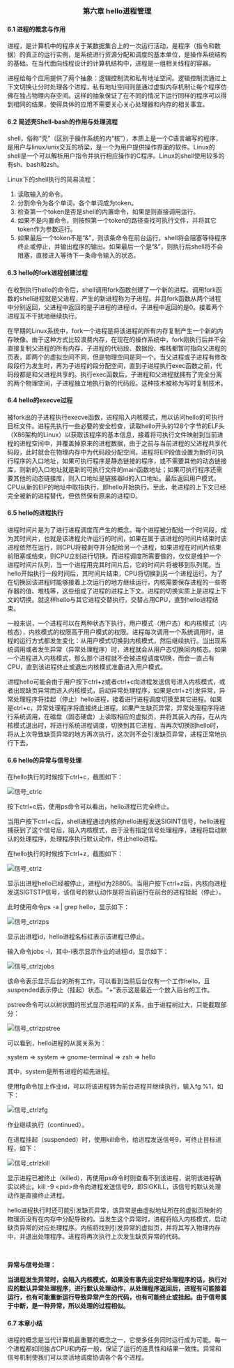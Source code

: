 ### <center>第六章 hello进程管理</center>

#### 6.1 进程的概念与作用

进程，是计算机中的程序关于某数据集合上的一次运行活动，是程序（指令和数据）的真正的运行实例，是系统进行资源分配和调度的基本单位，是操作系统结构的基础。在当代面向线程设计的计算机结构中，进程是一组相关线程的容器。

进程给每个应用提供了两个抽象：逻辑控制流和私有地址空间。逻辑控制流通过上下文切换让分时处理各个进程，私有地址空间则是通过虚拟内存机制让每个程序仿佛在独占物理内存空间。这样的抽象保证了在不同的情况下运行同样的程序可以得到相同的结果，使得具体的应用不需要关心关心处理器和内存的相关事宜。

#### 6.2 简述壳Shell-bash的作用与处理流程

shell，俗称“壳”（区别于操作系统的内“核”），本质上是一个C语言编写的程序，是用户与linux/unix交互的桥梁，是一个为用户提供操作界面的软件。Linux的shell是一个可以解析用户指令并执行相应操作的C程序。Linux的shell使用较多的有sh、bash和zsh。

Linux下的shell执行的简易流程：

1. 读取输入的命令。
2. 分割命令为各个单词，各个单词成为token。
3. 检查第一个token是否是shell的内置命令，如果是则直接调用运行。
4. 如果不是内置命令，则按照第一个token的路径查找可执行文件，并将其它token作为参数运行。
5. 如果最后一个token不是“&”，则该条命令在前台运行，shell将会阻塞等待程序终止或停止，并输出程序的输出。如果最后一个是“&”，则执行后shell将不会阻塞，直接进入等待下一条命令输入的状态。

#### 6.3 hello的fork进程创建过程

在收到执行hello的命令后，shell调用fork函数创建了一个新的进程。调用fork函数的shell进程就是父进程，产生的新进程称为子进程。并且fork函数从两个进程中分别返回，父进程中返回的是子进程的进程id，子进程中返回的是0。接着两个进程互不干扰地继续执行。

在早期的Linux系统中，fork一个进程是将该进程的所有内存复制产生一个新的内存映像。由于这种方式比较浪费内存，在现在的操作系统中，fork刚执行后并不会直接复制父进程的所有内存，子进程的代码段、数据段、堆栈都暂时指向父进程的页表，即两个的虚拟空间不同，但是物理空间是同一个。当父进程或子进程有修改段段行为发生时，再为子进程的段分配空间，直到子进程执行exec函数之前，代码段都是和父进程共享的。执行exec函数后，子进程和父进程就拥有了完全分离的两个物理空间，子进程独立地执行新的代码段。这种技术被称为写时复制技术。

#### 6.4 hello的execve过程

被fork出的子进程执行execve函数，进程陷入内核模式，用以访问hello的可执行目标文件。进程先执行一些必要的安全检查，读取hello开头的128个字节的ELF头（X86架构的Linux）以获取该程序的基本信息，接着将可执行文件映射到当前进程的进程空间中，并覆盖掉原来的进程数据，由于之前与当前进程的父进程共享代码段，此时就会在物理内存中为代码段分配空间。进程将EIP段值设置为新的可执行程序的入口地址，如果可执行程序是静态链接的程序，或不需要其他的动态链接库，则新的入口地址就是新的可执行文件的main函数地址；如果可执行程序还需要其他的动态链接库，则入口地址是链接器ld的入口地址。最后返回用户模式，CPU从新的EIP的地址中取指执行，即hello开始执行。至此，老进程的上下文已经完全被新的进程替代，但依然保有原来的进程ID。

#### 6.5 hello的进程执行

进程时间片是为了进行进程调度而产生的概念。每个进程被分配给一个时间段，成为其时间片，也就是该进程允许运行的时间，如果在属于该进程的时间片结束时该进程依然在运行，则CPU将被剥夺并分配给另一个进程，如果进程在时间片结束前阻塞或结束，则CPU立刻进行切换。而进程调度所需要做的，仅仅是维护一个进程时间片队列，当一个进程用完其时间片后，它的时间片将被移到队列尾。当hello开始执行一段时间后，其时间片结束，CPU将切换到另一个进程运行。为了在切换回该进程时能够接着上次运行的地方继续运行，内核需要保存进程的一些寄存器的值、堆栈等，这些组成了进程的进程上下文。进程的切换实质上是进程上下文的切换。就这样hello与其它进程交替执行，交替占用CPU，直到hello进程结束。

一般来说，一个进程可以在两种状态下执行，用户模式（用户态）和内核模式（内核态），内核模式的权限高于用户模式的权限。进程每次调用一个系统调用时，进程的运行方式都发生变化：从用户模式切换到内核模式，然后继续执行。当出现系统调用或者发生异常（异常处理程序）时，进程就会从用户态切换回内核态。如果一个进程进入内核模式，那么那个进程就不会被进程调度切换，而会一直占有CPU，直到该进程终止或退出内核模式准备进入用户模式。

进程hello可能会由于用户按下ctrl+z或者ctrl+c向进程发送信号进入内核模式，或者出现缺页异常而进入内核模式，启动异常处理程序，如果是ctrl+z引发异常，异常处理程序将挂起（停止）hello进程，接着进行进程调度切换至其它进程。如果是ctrl+c，异常处理程序将直接终止进程。如果产生缺页异常，异常处理程序将进行系统调用，在磁盘（固态硬盘）上读取相应的虚拟页，并将其装入内存，在从内核模式退出时，将进行系统进程调度，切换到其它进程，当再次切换回hello时，将从上次导致缺页异常的地方再次执行，这次则不会引发缺页异常，进程正常地执行下去。

#### 6.6 hello的异常与信号处理

在hello执行的时候按下ctrl+c，截图如下：

![信号_ctrlc](img/信号_ctrlc.png)

按下ctrl+c后，使用ps命令可以看出，hello进程已完全终止。

当用户按下ctrl+c后，shell进程通过内核向hello进程发送SIGINT信号，hello进程捕获到了这个信号后，陷入内核模式，由于没有指定信号处理程序，进程将启动默认的处理程序，处理程序执行默认动作，终止hello进程。

在hello执行的时候按下ctrl+z，截图如下：

![信号_ctrlz](img/信号_ctrlz.png)

显示出进程hello已经被停止，进程id为28805。当用户按下ctrl+z后，内核向进程发送SIGTSTP信号，该信号的默认动作是将当前运行在前台的进程挂起（停止）。

此时使用命令ps -a | grep hello，显示如下：

![信号_ctrlzps](img/信号_ctrlzps.png)

显示出进程id，hello进程名标红表示该进程已停止。

输入命令jobs -l，其中-l表示显示作业的进程id，显示如下：

![信号_ctrlzjobs](img/信号_ctrlzjobs.png)

该命令表示显示后台的所有工作，可以看到当前后台仅有一个工作hello，且suspended表示停止（挂起）状态。“+”表示这是最近一个放入后台的工作。

pstree命令可以以树状图的形式显示进程间的关系，由于进程树过大，只能截取部分：

![信号_ctrlzpstree](img/信号_ctrlzpstree.png)

可以看到，hello进程的从属关系为：

system => system => gnome-terminal => zsh => hello

其中，system是所有进程的祖先进程。

使用fg命令加上作业id，可以将该进程转为前台进程并继续执行，输入fg %1，如下：

![信号_ctrlzfg](img/信号_ctrlzfg.png)

作业继续执行（continued）。

在进程挂起（suspended）时，使用kill命令，给进程发送信号9，可终止目标进程，如下：

![信号_ctrlzkill](img/信号_ctrlzkill.png)

显示进程已被终止（killed），再使用ps命令时则查看不到该进程，说明该进程确实以终止。kill -9 \<pid>命令向进程发送信号9，即SIGKILL，该信号的默认处理动作是直接终止进程。

 

hello进程执行时还可能引发缺页异常，该异常是由虚拟地址所在的虚拟页映射的物理页没有在内存中分配导致的。当发生这个异常时，进程将陷入内核模式，启动缺页异常的对应处理程序。内核将找到引发异常的虚拟页，并将其写入物理内存中，并退出处理程序。进程将再次执行上次发生缺页异常的代码。

​       

**异常与信号处理：**

**当进程发生异常时，会陷入内核模式，如果没有事先设定好处理程序的话，执行对应的默认异常处理程序，进行默认处理动作，从处理程序返回后，进程有可能接着运行，也有可能重新运行导致异常产生的代码，也有可能终止或挂起。由于信号属于中断，是一种异常，所以处理的过程相似。**

#### 6.7 本章小结

进程的概念是当代计算机最重要的概念之一，它使多任务同时运行成为可能。每一个进程都如同独占CPU和内存一般，保证了运行的连贯性和结果一致性。异常和信号机制使我们可以灵活地调度协调各个各个进程。